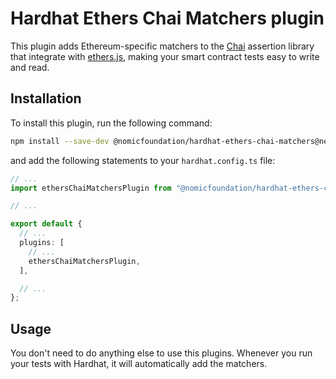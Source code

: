 # Hardhat Ethers Chai Matchers plugin

This plugin adds Ethereum-specific matchers to the [Chai](https://chaijs.com/) assertion library that integrate with [ethers.js](https://ethers.org/), making your smart contract tests easy to write and read.

## Installation

To install this plugin, run the following command:

```bash
npm install --save-dev @nomicfoundation/hardhat-ethers-chai-matchers@next
```

and add the following statements to your `hardhat.config.ts` file:

```typescript
// ...
import ethersChaiMatchersPlugin from "@nomicfoundation/hardhat-ethers-chai-matchers";

// ...

export default {
  // ...
  plugins: [
    // ...
    ethersChaiMatchersPlugin,
  ],

  // ...
};
```

## Usage

You don't need to do anything else to use this plugins. Whenever you run your tests with Hardhat, it will automatically add the matchers.
